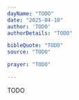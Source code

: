 ```yaml
---
dayName: "TODO"
date: "2025-04-10"
author: 'TODO'
authorDetails: "TODO"

bibleQuote: "TODO"
source: "TODO"

prayer: "TODO"

---
```


TODO
